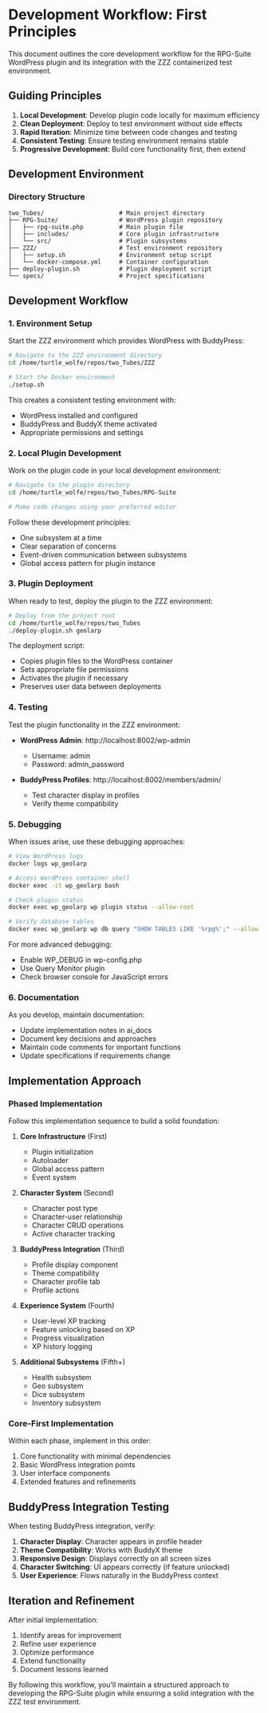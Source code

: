 # Development Workflow: First Principles

This document outlines the core development workflow for the RPG-Suite WordPress plugin and its integration with the ZZZ containerized test environment.

## Guiding Principles

1. **Local Development**: Develop plugin code locally for maximum efficiency
2. **Clean Deployment**: Deploy to test environment without side effects
3. **Rapid Iteration**: Minimize time between code changes and testing
4. **Consistent Testing**: Ensure testing environment remains stable
5. **Progressive Development**: Build core functionality first, then extend

## Development Environment

### Directory Structure

```
two_Tubes/                     # Main project directory
├── RPG-Suite/                 # WordPress plugin repository
│   ├── rpg-suite.php          # Main plugin file
│   ├── includes/              # Core plugin infrastructure
│   └── src/                   # Plugin subsystems
├── ZZZ/                       # Test environment repository
│   ├── setup.sh               # Environment setup script
│   └── docker-compose.yml     # Container configuration
├── deploy-plugin.sh           # Plugin deployment script
└── specs/                     # Project specifications
```

## Development Workflow

### 1. Environment Setup

Start the ZZZ environment which provides WordPress with BuddyPress:

```bash
# Navigate to the ZZZ environment directory
cd /home/turtle_wolfe/repos/two_Tubes/ZZZ

# Start the Docker environment
./setup.sh
```

This creates a consistent testing environment with:
- WordPress installed and configured
- BuddyPress and BuddyX theme activated
- Appropriate permissions and settings

### 2. Local Plugin Development

Work on the plugin code in your local development environment:

```bash
# Navigate to the plugin directory
cd /home/turtle_wolfe/repos/two_Tubes/RPG-Suite

# Make code changes using your preferred editor
```

Follow these development principles:
- One subsystem at a time
- Clear separation of concerns
- Event-driven communication between subsystems
- Global access pattern for plugin instance

### 3. Plugin Deployment

When ready to test, deploy the plugin to the ZZZ environment:

```bash
# Deploy from the project root
cd /home/turtle_wolfe/repos/two_Tubes
./deploy-plugin.sh geolarp
```

The deployment script:
- Copies plugin files to the WordPress container
- Sets appropriate file permissions
- Activates the plugin if necessary
- Preserves user data between deployments

### 4. Testing

Test the plugin functionality in the ZZZ environment:

- **WordPress Admin**: http://localhost:8002/wp-admin
  - Username: admin
  - Password: admin_password
  
- **BuddyPress Profiles**: http://localhost:8002/members/admin/
  - Test character display in profiles
  - Verify theme compatibility

### 5. Debugging

When issues arise, use these debugging approaches:

```bash
# View WordPress logs
docker logs wp_geolarp

# Access WordPress container shell
docker exec -it wp_geolarp bash

# Check plugin status
docker exec wp_geolarp wp plugin status --allow-root

# Verify database tables
docker exec wp_geolarp wp db query "SHOW TABLES LIKE '%rpg%';" --allow-root
```

For more advanced debugging:
- Enable WP_DEBUG in wp-config.php
- Use Query Monitor plugin
- Check browser console for JavaScript errors

### 6. Documentation

As you develop, maintain documentation:

- Update implementation notes in ai_docs
- Document key decisions and approaches
- Maintain code comments for important functions
- Update specifications if requirements change

## Implementation Approach

### Phased Implementation

Follow this implementation sequence to build a solid foundation:

1. **Core Infrastructure** (First)
   - Plugin initialization
   - Autoloader
   - Global access pattern
   - Event system

2. **Character System** (Second)
   - Character post type
   - Character-user relationship
   - Character CRUD operations
   - Active character tracking

3. **BuddyPress Integration** (Third)
   - Profile display component
   - Theme compatibility
   - Character profile tab
   - Profile actions

4. **Experience System** (Fourth)
   - User-level XP tracking
   - Feature unlocking based on XP
   - Progress visualization
   - XP history logging

5. **Additional Subsystems** (Fifth+)
   - Health subsystem
   - Geo subsystem
   - Dice subsystem
   - Inventory subsystem

### Core-First Implementation

Within each phase, implement in this order:

1. Core functionality with minimal dependencies
2. Basic WordPress integration points
3. User interface components
4. Extended features and refinements

## BuddyPress Integration Testing

When testing BuddyPress integration, verify:

1. **Character Display**: Character appears in profile header
2. **Theme Compatibility**: Works with BuddyX theme
3. **Responsive Design**: Displays correctly on all screen sizes
4. **Character Switching**: UI appears correctly (if feature unlocked)
5. **User Experience**: Flows naturally in the BuddyPress context

## Iteration and Refinement

After initial implementation:

1. Identify areas for improvement
2. Refine user experience
3. Optimize performance
4. Extend functionality
5. Document lessons learned

By following this workflow, you'll maintain a structured approach to developing the RPG-Suite plugin while ensuring a solid integration with the ZZZ test environment.
